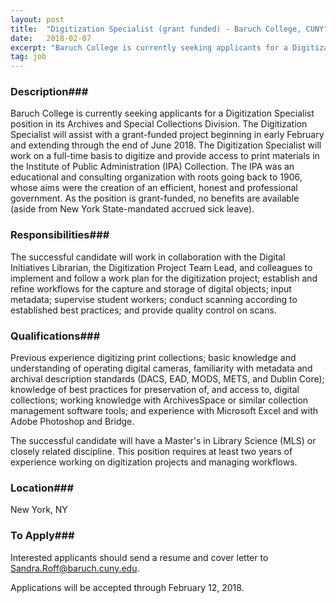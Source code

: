 ```yaml
---
layout: post
title:  "Digitization Specialist (grant funded) - Baruch College, CUNY"
date:   2018-02-07
excerpt: "Baruch College is currently seeking applicants for a Digitization Specialist position in its Archives and Special Collections Division. The Digitization Specialist will assist with a grant-funded project beginning in early February and extending through the end of June 2018. The Digitization Specialist will work on a full-time basis to digitize..."
tag: job
---
```


### Description###

Baruch College is currently seeking applicants for a Digitization Specialist position in its Archives and Special Collections Division. The Digitization Specialist will assist with a grant-funded project beginning in early February and extending through the end of June 2018.  The Digitization Specialist will work on a full-time basis to digitize and provide access to print materials in the Institute of Public Administration (IPA) Collection. The IPA was an educational and consulting organization with roots going back to 1906, whose aims were the creation of an efficient, honest and professional government. As the position is grant-funded, no benefits are available (aside from New York State-mandated accrued sick leave).


### Responsibilities###

The successful candidate will work in collaboration with the Digital Initiatives Librarian, the Digitization Project Team Lead, and colleagues to implement and follow a work plan for the digitization project; establish and refine workflows for the capture and storage of digital objects; input metadata; supervise student workers; conduct scanning according to established best practices; and provide quality control on scans.


### Qualifications###

Previous experience digitizing print collections; basic knowledge and understanding of operating digital cameras, familiarity with metadata and archival description standards (DACS, EAD, MODS, METS, and Dublin Core); knowledge of best practices for preservation of, and access to, digital collections; working knowledge with ArchivesSpace or similar collection management software tools; and experience with Microsoft Excel and with Adobe Photoshop and Bridge.

The successful candidate will have a Master's in Library Science (MLS) or closely related discipline. This position requires at least two years of experience working on digitization projects and managing workflows.




### Location###

New York, NY




### To Apply###

Interested applicants should send a resume and cover letter to Sandra.Roff@baruch.cuny.edu.

Applications will be accepted through February 12, 2018.






